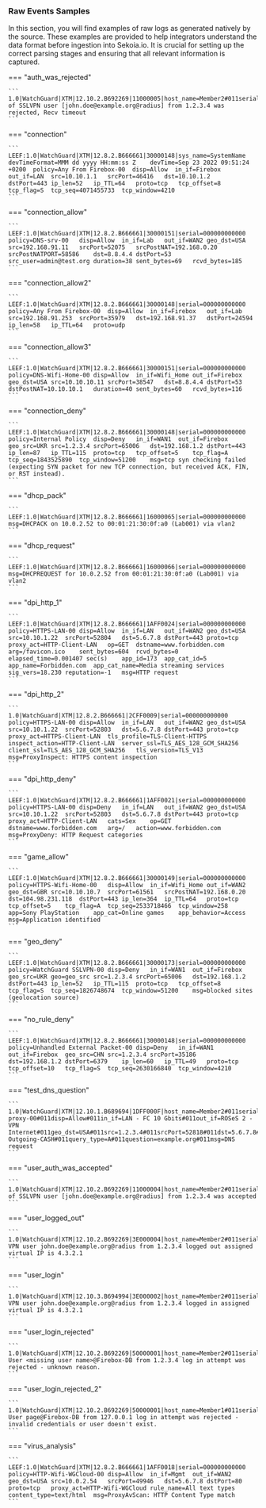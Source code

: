 
### Raw Events Samples

In this section, you will find examples of raw logs as generated natively by the source. These examples are provided to help integrators understand the data format before ingestion into Sekoia.io. It is crucial for setting up the correct parsing stages and ensuring that all relevant information is captured.


=== "auth_was_rejected"

    ```
	1.0|WatchGuard|XTM|12.10.2.B692269|11000005|host_name=Member2#011serial=AAAAAAAAAAAAA#011msg=Authentication of SSLVPN user [john.doe@example.org@radius] from 1.2.3.4 was rejected, Recv timeout
    ```



=== "connection"

    ```
	LEEF:1.0|WatchGuard|XTM|12.8.2.B666661|30000148|sys_name=SystemName	devTimeFormat=MMM dd yyyy HH:mm:ss Z	devTime=Sep 23 2022 09:51:24 +0200	policy=Any From Firebox-00	disp=Allow	in_if=Firebox	out_if=LAN	src=10.10.1.1	srcPort=46416	dst=10.10.1.2	dstPort=443	ip_len=52	ip_TTL=64	proto=tcp	tcp_offset=8	tcp_flag=S	tcp_seq=4071455733	tcp_window=4210
    ```



=== "connection_allow"

    ```
	LEEF:1.0|WatchGuard|XTM|12.8.2.B666661|30000151|serial=000000000000	policy=DNS-srv-00	disp=Allow	in_if=Lab	out_if=WAN2	geo_dst=USA	src=192.168.91.11	srcPort=52075	srcPostNAT=192.168.0.20	srcPostNATPORT=58586	dst=8.8.4.4	dstPort=53	src_user=admin@test.org	duration=38	sent_bytes=69	rcvd_bytes=185
    ```



=== "connection_allow2"

    ```
	LEEF:1.0|WatchGuard|XTM|12.8.2.B666661|30000148|serial=000000000000	policy=Any From Firebox-00	disp=Allow	in_if=Firebox	out_if=Lab	src=192.168.91.253	srcPort=35979	dst=192.168.91.37	dstPort=24594	ip_len=58	ip_TTL=64	proto=udp
    ```



=== "connection_allow3"

    ```
	LEEF:1.0|WatchGuard|XTM|12.8.2.B666661|30000151|serial=000000000000	policy=DNS-Wifi-Home-00	disp=Allow	in_if=Wifi_Home	out_if=Firebox	geo_dst=USA	src=10.10.10.11	srcPort=38547	dst=8.8.4.4	dstPort=53	dstPostNAT=10.10.10.1	duration=40	sent_bytes=60	rcvd_bytes=116
    ```



=== "connection_deny"

    ```
	LEEF:1.0|WatchGuard|XTM|12.8.2.B666661|30000148|serial=000000000000	policy=Internal Policy	disp=Deny	in_if=WAN1	out_if=Firebox	geo_src=UKR	src=1.2.3.4	srcPort=65006	dst=192.168.1.2	dstPort=443	ip_len=87	ip_TTL=115	proto=tcp	tcp_offset=5	tcp_flag=A	tcp_seq=1843525890	tcp_window=51200	msg=tcp syn checking failed (expecting SYN packet for new TCP connection, but received ACK, FIN, or RST instead).
    ```



=== "dhcp_pack"

    ```
	LEEF:1.0|WatchGuard|XTM|12.8.2.B666661|16000065|serial=000000000000	msg=DHCPACK on 10.0.2.52 to 00:01:21:30:0f:a0 (Lab001) via vlan2
    ```



=== "dhcp_request"

    ```
	LEEF:1.0|WatchGuard|XTM|12.8.2.B666661|16000066|serial=000000000000	msg=DHCPREQUEST for 10.0.2.52 from 00:01:21:30:0f:a0 (Lab001) via vlan2
    ```



=== "dpi_http_1"

    ```
	LEEF:1.0|WatchGuard|XTM|12.8.2.B666661|1AFF0024|serial=000000000000	policy=HTTPS-LAN-00	disp=Allow	in_if=LAN	out_if=WAN2	geo_dst=USA	src=10.10.1.22	srcPort=52804	dst=5.6.7.8	dstPort=443	proto=tcp	proxy_act=HTTP-Client-LAN	op=GET	dstname=www.forbidden.com	arg=/favicon.ico	sent_bytes=604	rcvd_bytes=0	elapsed_time=0.001407 sec(s)	app_id=173	app_cat_id=5	app_name=Forbidden.com	app_cat_name=Media streaming services	sig_vers=18.230	reputation=-1	msg=HTTP request
    ```



=== "dpi_http_2"

    ```
	1.0|WatchGuard|XTM|12.8.2.B666661|2CFF0009|serial=000000000000	policy=HTTPS-LAN-00	disp=Allow	in_if=LAN	out_if=WAN2	geo_dst=USA	src=10.10.1.22	srcPort=52803	dst=5.6.7.8	dstPort=443	proto=tcp	proxy_act=HTTPS-Client-LAN	tls_profile=TLS-Client-HTTPS	inspect_action=HTTP-Client-LAN	server_ssl=TLS_AES_128_GCM_SHA256	client_ssl=TLS_AES_128_GCM_SHA256	tls_version=TLS_V13	msg=ProxyInspect: HTTPS content inspection
    ```



=== "dpi_http_deny"

    ```
	LEEF:1.0|WatchGuard|XTM|12.8.2.B666661|1AFF0021|serial=000000000000	policy=HTTPS-LAN-00	disp=Deny	in_if=LAN	out_if=WAN2	geo_dst=USA	src=10.10.1.22	srcPort=52803	dst=5.6.7.8	dstPort=443	proto=tcp	proxy_act=HTTP-Client-LAN	cats=Sex	op=GET	dstname=www.forbidden.com	arg=/	action=www.forbidden.com	msg=ProxyDeny: HTTP Request categories
    ```



=== "game_allow"

    ```
	LEEF:1.0|WatchGuard|XTM|12.8.2.B666661|30000149|serial=000000000000	policy=HTTPS-Wifi-Home-00	disp=Allow	in_if=Wifi_Home	out_if=WAN2	geo_dst=GBR	src=10.10.10.7	srcPort=61561	srcPostNAT=192.168.0.20	dst=104.98.231.118	dstPort=443	ip_len=364	ip_TTL=64	proto=tcp	tcp_offset=5	tcp_flag=A	tcp_seq=2533718466	tcp_window=258	app=Sony PlayStation	app_cat=Online games	app_behavior=Access	msg=Application identified
    ```



=== "geo_deny"

    ```
	LEEF:1.0|WatchGuard|XTM|12.8.2.B666661|30000173|serial=000000000000	policy=WatchGuard SSLVPN-00	disp=Deny	in_if=WAN1	out_if=Firebox	geo_src=UKR	geo=geo_src	src=1.2.3.4	srcPort=65006	dst=192.168.1.2	dstPort=443	ip_len=52	ip_TTL=115	proto=tcp	tcp_offset=8	tcp_flag=S	tcp_seq=1826748674	tcp_window=51200	msg=blocked sites (geolocation source)
    ```



=== "no_rule_deny"

    ```
	LEEF:1.0|WatchGuard|XTM|12.8.2.B666661|30000148|serial=000000000000	policy=Unhandled External Packet-00	disp=Deny	in_if=WAN1	out_if=Firebox	geo_src=CHN	src=1.2.3.4	srcPort=35186	dst=192.168.1.2	dstPort=6379	ip_len=60	ip_TTL=49	proto=tcp	tcp_offset=10	tcp_flag=S	tcp_seq=2630166840	tcp_window=4210
    ```



=== "test_dns_question"

    ```
	1.0|WatchGuard|XTM|12.10.1.B689694|1DFF000F|host_name=Member2#011serial=AAAAAAAAAAAAA#011policy=DNS-proxy-00#011disp=Allow#011in_if=LAN - FC 10 Gbits#011out_if=ROSeS 2 - VPN Internet#011geo_dst=USA#011src=1.2.3.4#011srcPort=52818#011dst=5.6.7.8#011dstPort=53#011proto=udp#011proxy_act=DNS-Outgoing-CASH#011query_type=A#011question=example.org#011msg=DNS request
    ```



=== "user_auth_was_accepted"

    ```
	1.0|WatchGuard|XTM|12.10.2.B692269|11000004|host_name=Member2#011serial=AAAAAAAAAAAAA#011msg=Authentication of SSLVPN user [john.doe@example.org@radius] from 1.2.3.4 was accepted
    ```



=== "user_logged_out"

    ```
	1.0|WatchGuard|XTM|12.10.2.B692269|3E000004|host_name=Member2#011serial=AAAAAAAAAAAAA#011msg=SSL VPN user john.doe@example.org@radius from 1.2.3.4 logged out assigned virtual IP is 4.3.2.1
    ```



=== "user_login"

    ```
	1.0|WatchGuard|XTM|12.10.3.B694994|3E000002|host_name=Member2#011serial=AAAAAAAAAAAAA#011msg=SSL VPN user john.doe@example.org@radius from 1.2.3.4 logged in assigned virtual IP is 4.3.2.1
    ```



=== "user_login_rejected"

    ```
	1.0|WatchGuard|XTM|12.10.2.B692269|50000001|host_name=Member2#011serial=AAAAAAAAAAAAA#011msg=WSM User <missing user name>@Firebox-DB from 1.2.3.4 log in attempt was rejected - unknown reason.
    ```



=== "user_login_rejected_2"

    ```
	1.0|WatchGuard|XTM|12.10.2.B692269|50000001|host_name=Member1#011serial=AAAAAAAAAAAAA#011msg=WebUI User page@Firebox-DB from 127.0.0.1 log in attempt was rejected - invalid credentials or user doesn't exist.
    ```



=== "virus_analysis"

    ```
	LEEF:1.0|WatchGuard|XTM|12.8.2.B666661|1AFF0018|serial=000000000000	policy=HTTP-Wifi-WGCloud-00	disp=Allow	in_if=Mgmt	out_if=WAN2	geo_dst=USA	src=10.0.2.54	srcPort=49946	dst=5.6.7.8	dstPort=80	proto=tcp	proxy_act=HTTP-Wifi-WGCloud	rule_name=All text types	content_type=text/html	msg=ProxyAvScan: HTTP Content Type match
    ```



